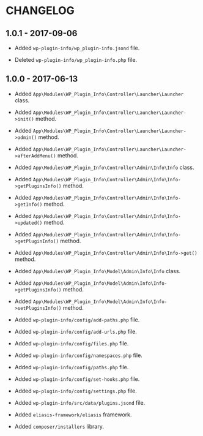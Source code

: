 # CHANGELOG

## 1.0.1 - 2017-09-06

* Added `wp-plugin-info/wp_plugin-info.jsond` file.

* Deleted `wp-plugin-info/wp_plugin-info.php` file.

## 1.0.0 - 2017-06-13

* Added `App\Modules\WP_Plugin_Info\Controller\Launcher\Launcher` class.
* Added `App\Modules\WP_Plugin_Info\Controller\Launcher\Launcher->init()` method.
* Added `App\Modules\WP_Plugin_Info\Controller\Launcher\Launcher->admin()` method.
* Added `App\Modules\WP_Plugin_Info\Controller\Launcher\Launcher->afterAddMenu()` method.

* Added `App\Modules\WP_Plugin_Info\Controller\Admin\Info\Info` class.
* Added `App\Modules\WP_Plugin_Info\Controller\Admin\Info\Info->getPluginsInfo()` method.
* Added `App\Modules\WP_Plugin_Info\Controller\Admin\Info\Info->getInfo()` method.
* Added `App\Modules\WP_Plugin_Info\Controller\Admin\Info\Info->updated()` method.
* Added `App\Modules\WP_Plugin_Info\Controller\Admin\Info\Info->getPluginInfo()` method.
* Added `App\Modules\WP_Plugin_Info\Controller\Admin\Info\Info->get()` method.

* Added `App\Modules\WP_Plugin_Info\Model\Admin\Info\Info` class.
* Added `App\Modules\WP_Plugin_Info\Model\Admin\Info\Info->getPluginsInfo()` method.
* Added `App\Modules\WP_Plugin_Info\Model\Admin\Info\Info->setPluginsInfo()` method.

* Added `wp-plugin-info/config/add-paths.php` file.
* Added `wp-plugin-info/config/add-urls.php` file.
* Added `wp-plugin-info/config/files.php` file.
* Added `wp-plugin-info/config/namespaces.php` file.
* Added `wp-plugin-info/config/paths.php` file.
* Added `wp-plugin-info/config/set-hooks.php` file.
* Added `wp-plugin-info/config/settings.php` file.

* Added `wp-plugin-info/src/data/plugins.jsond` file.

* Added `eliasis-framework/eliasis` framework.

* Added `composer/installers` library.
